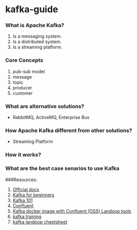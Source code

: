 # kafka-guide

### What is Apache Kafka?
1. Is a messaging system. 
2. Is a distributed system. 
3. Is a streaming platform.

### Core Concepts
1. pub-sub model
2. message
3. topic
4. producer
5. customer



### What are alternative solutions?
  - RabbitMQ, ActiveMQ, Enterprise Bus
### How Apache Kafka different from other solutions?
  - Streaming Platform
### How it works?

### What are the best case senarios to use Kafka


###Resources:
1. [Official docs](https://kafka.apache.org)
2. [Kafka for beginners](http://blog.cloudera.com/blog/2014/09/apache-kafka-for-beginners/)
3. [Kafka 101](http://aseigneurin.github.io/2016/03/02/kafka-spark-avro-kafka-101.html)
4. [Confluent](https://www.confluent.io/what-is-apache-kafka/)
5. [Kafka docker image with Confluent (OSS) Landoop tools](https://github.com/Landoop/fast-data-dev) 
6. [kafka training](https://github.com/Landoop/kafka-training)
7. [kafka landoop cheetsheet](https://github.com/Landoop/kafka-cheat-sheet)
